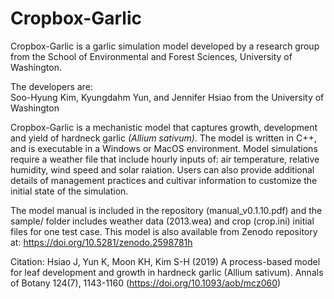 # Cropbox-Garlic

Cropbox-Garlic is a garlic simulation model developed by a research group from the School of Environmental and Forest Sciences, University of Washington.

The developers are: <br>
Soo-Hyung Kim, Kyungdahm Yun, and Jennifer Hsiao from the University of Washington <br>


Cropbox-Garlic is a mechanistic model that captures growth, development and yield of hardneck garlic _(Allium sativum)_. The model is written in C++, and is executable in a Windows or MacOS environment. Model simulations require a weather file that include hourly inputs of: air temperature, relative humidity, wind speed and solar raiation. Users can also provide additional details of management practices and cultivar information to customize the initial state of the simulation.

The model manual is included in the repository (manual_v0.1.10.pdf) and the sample/ folder includes weather data (2013.wea) and crop (crop.ini) initial files for one test case. This model is also available from Zenodo repository at: <https://doi.org/10.5281/zenodo.2598781h> 

Citation:
Hsiao J, Yun K, Moon KH, Kim S-H (2019) A process-based model for leaf development and growth in hardneck garlic (Allium sativum). Annals of Botany 124(7), 1143-1160 (<https://doi.org/10.1093/aob/mcz060>)


